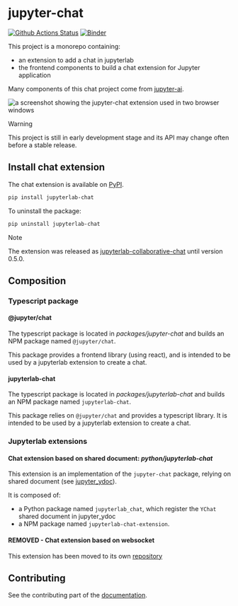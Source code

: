 # jupyter-chat

[![Github Actions Status](https://github.com/jupyterlab/jupyter-chat/workflows/Build/badge.svg)](https://github.com/jupyterlab/jupyter-chat/actions/workflows/build.yml)
[![Binder](https://mybinder.org/badge_logo.svg)](https://mybinder.org/v2/gh/jupyterlab/jupyter-chat/main?urlpath=lab)

This project is a monorepo containing:

- an extension to add a chat in jupyterlab
- the frontend components to build a chat extension for Jupyter application

Many components of this chat project come from [jupyter-ai](https://github.com/jupyterlab/jupyter-ai).

![a screenshot showing the jupyter-chat extension used in two browser windows](https://github.com/jupyterlab/jupyter-chat/assets/591645/5dac0b00-43ed-4458-ab67-18207644b92b)

> [!WARNING]
> This project is still in early development stage and its API may change often before
a stable release.

## Install chat extension

The chat extension is available on [PyPI](https://pypi.org/project/jupyterlab-chat/).

```bash
pip install jupyterlab-chat
```

To uninstall the package:

```bash
pip uninstall jupyterlab-chat
```

> [!NOTE]
> The extension was released as [jupyterlab-collaborative-chat](https://pypi.org/project/jupyterlab-collaborative-chat/) until version 0.5.0.

## Composition

### Typescript package

#### @jupyter/chat

The typescript package is located in *packages/jupyter-chat* and builds an NPM
package named `@jupyter/chat`.

This package provides a frontend library (using react), and is intended to be
used by a jupyterlab extension to create a chat.

#### jupyterlab-chat

The typescript package is located in *packages/jupyterlab-chat* and
builds an NPM package named `jupyterlab-chat`.

This package relies on `@jupyter/chat` and provides a typescript library.
It is intended to be used by a jupyterlab extension to create a chat.

### Jupyterlab extensions

#### Chat extension based on shared document: *python/jupyterlab-chat*

This extension is an implementation of the `jupyter-chat` package, relying
on shared document (see [jupyter_ydoc](https://github.com/jupyter-server/jupyter_ydoc)).

It is composed of:

- a Python package named `jupyterlab_chat`, which register
  the `YChat` shared document in jupyter_ydoc
- a NPM package named `jupyterlab-chat-extension`.

#### REMOVED - Chat extension based on websocket

This extension has been moved to its own [repository](https://github.com/brichet/jupyterlab-ws-chat)

## Contributing

See the contributing part of the [documentation](https://jupyter-chat.readthedocs.io/en/latest/developers/contributing/index.html).
